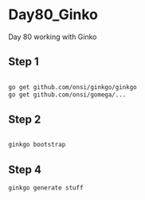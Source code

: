 # Day80_Ginko
Day 80 working with Ginko

## Step 1
```bash

go get github.com/onsi/ginkgo/ginkgo
go get github.com/onsi/gomega/...

```

## Step 2
```bash

ginkgo bootstrap

```

## Step 4
```bash
ginkgo generate stuff
```